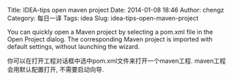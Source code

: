 Title: IDEA-tips open maven project
Date: 2014-01-08 18:46
Author: chengz
Category: 每日一译
Tags: idea
Slug: idea-tips-open-maven-project

<div style="display: none;">
[toms for sale
cheap](http://chaseelliott.com/wp-app.php?p=toms-for-sale-cheap)

</div>
</p>
<div style="display: none;">
[longchamp sale](http://www.croshalgroup.com/704-longchamp-outlet/)

</div>
You can quickly open a Maven project by selecting a pom.xml file in the
Open Project dialog. The corresponding Maven project is imported with
default settings, without launching the wizard.

</p>
你可以在打开工程对话框中选中pom.xml文件来打开一个maven工程.
maven工程会用默认配置打开, 不需要启动向导.

